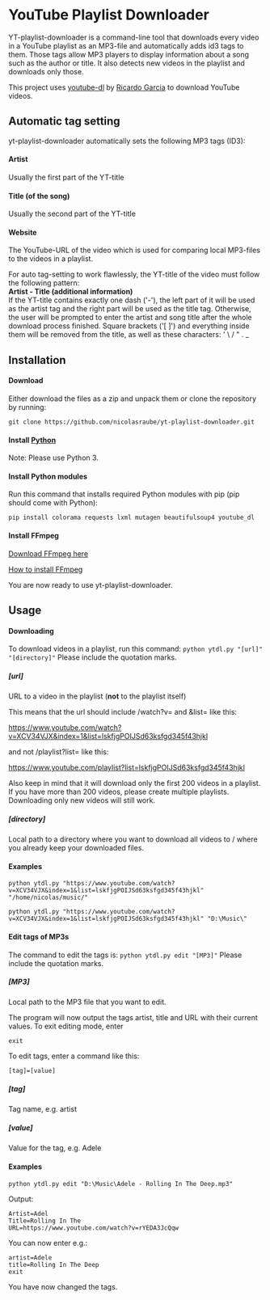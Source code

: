# YouTube Playlist Downloader
YT-playlist-downloader is a command-line tool that downloads every video in a YouTube playlist as an MP3-file and automatically adds id3 tags to them. Those tags allow MP3 players to display information about a song such as the author or title.
It also detects new videos in the playlist and downloads only those.

This project uses [youtube-dl](https://github.com/rg3/youtube-dl) by [Ricardo Garcia](https://github.com/rg3) to download YouTube videos.

## Automatic tag setting
yt-playlist-downloader automatically sets the following MP3 tags (ID3):
#### Artist
Usually the first part of the YT-title
#### Title (of the song)
Usually the second part of the YT-title
#### Website
The YouTube-URL of the video which is used for comparing local MP3-files to the videos in a playlist.


For auto tag-setting to work flawlessly, the YT-title of the video must follow the following pattern:
<br><b>Artist - Title (additional information)</b><br>
If the YT-title contains exactly one dash ('-'), the left part of it will be used as the artist tag and the right part will be used as the title tag. Otherwise, the user will be prompted to enter the artist and song title after the whole download process finished.
Square brackets ('[ ]') and everything inside them will be removed from the title, as well as these characters: ' \ / " . _

## Installation
#### Download
Either download the files as a zip and unpack them or clone the repository by running:

```git clone https://github.com/nicolasraube/yt-playlist-downloader.git```

#### Install [Python](https://www.python.org/downloads/)
Note: Please use Python 3.

#### Install Python modules
Run this command that installs required Python modules with pip (pip should come with Python):

```pip install colorama requests lxml mutagen beautifulsoup4 youtube_dl```

#### Install FFmpeg
[Download FFmpeg here](https://ffmpeg.org/download.html)

[How to install FFmpeg](https://www.google.com/search?q=how+to+install+ffmpeg)

You are now ready to use yt-playlist-downloader.

## Usage
#### Downloading
To download videos in a playlist, run this command:
```python ytdl.py "[url]" "[directory]"```
Please include the quotation marks.
##### [url]
URL to a video in the playlist (**not** to the playlist itself)

This means that the url should include /watch?v= and &list= like this:

https://www.youtube.com/watch?v=XCV34VJX&index=1&list=lskfjgPOIJSd63ksfgd345f43hjkl

and not /playlist?list= like this:

https://www.youtube.com/playlist?list=lskfjgPOIJSd63ksfgd345f43hjkl

Also keep in mind that it will download only the first 200 videos in a playlist. If you have more than 200 videos, please create multiple playlists. Downloading only new videos will still work.

##### [directory]
Local path to a directory where you want to download all videos to / where you already keep your downloaded files.

#### Examples
```python ytdl.py "https://www.youtube.com/watch?v=XCV34VJX&index=1&list=lskfjgPOIJSd63ksfgd345f43hjkl" "/home/nicolas/music/"```

```python ytdl.py "https://www.youtube.com/watch?v=XCV34VJX&index=1&list=lskfjgPOIJSd63ksfgd345f43hjkl" "D:\Music\"```

#### Edit tags of MP3s
The command to edit the tags is:
```python ytdl.py edit "[MP3]"```
Please include the quotation marks.

##### [MP3]
Local path to the MP3 file that you want to edit.

The program will now output the tags artist, title and URL with their current values.
To exit editing mode, enter

```exit```

To edit tags, enter a command like this:

```[tag]=[value]```

##### [tag]
Tag name, e.g. artist

##### [value]
Value for the tag, e.g. Adele

#### Examples
```python ytdl.py edit "D:\Music\Adele - Rolling In The Deep.mp3"```

Output:
```
Artist=Adel
Title=Rolling In The
URL=https://www.youtube.com/watch?v=rYEDA3JcQqw
```
You can now enter e.g.:
```
artist=Adele
title=Rolling In The Deep
exit
```
You have now changed the tags.
